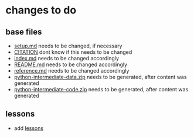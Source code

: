 # changes to do

## base files

* [setup.md](setup.md) needs to be changed, if necessary
* [CITATION](CITATION) dont know if this needs to be changed
* [index.md](index.md) needs to be changed accordingly
* [README.md](README.md) needs to be changed accordingly
* [reference.md](reference.md) needs to be changed accordingly
* [python-intermediate-data.zip](data/python-intermediate-data.zip) needs to be generated, after content was generated
* [python-intermediate-code.zip](code/python-intermediate-code.zip) needs to be generated, after content was generated

## lessons

* add [lessons](_episodes/)
